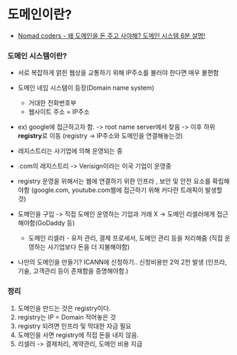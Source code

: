 # 도메인이란?

-   [Nomad coders - 왜 도메인을 돈 주고 사야해? 도메인 시스템 6분 설명!](https://www.youtube.com/watch?v=ao0VtQnBBXA)

### 도메인 시스템이란?

-   서로 복잡하게 얽힌 웹상을 교통하기 위해 IP주소를 불러야 한다면 매우 불편함
-   도메인 네임 시스템이 등장(Domain name system)

    -   거대한 전화번호부
    -   웹사이트 주소 = IP주소

-   ex) google에 접근하고자 함. -> root name server에서 찾음 -> 이후 하위 **registry**로 이동 (registry -> IP주소와 도메인을 연결해놓는것)
-   레지스트리는 사기업에 의해 운영되는 중
-   .com의 레지스트리 -> Verisign이라는 미국 기업이 운영중
-   registry 운영을 위해서는 웹에 연결하기 위한 인프라 , 보안 및 안전 요소를 확립해야함 (google.com, youtube.com웹에 접근하기 위해 커다란 트래픽이 발생할 것)

-   도메인을 구입 -> 직접 도메인 운영하는 기업과 거래 X -> 도메인 리셀러에게 접근해야함(GoDaddy 등)

    -   도메인 리셀러 - 유저 관리, 결제 프로세서, 도메인 관리 등을 처리해줌 (직접 운영하는 사기업보다 돈을 더 지불해야함)

-   나만의 도메인을 만들기? ICANN에 신청하기.. 신청비용만 2억 2천 발생 (인프라, 기술, 고객관리 등이 존재함을 증명해야함.)

### 정리

1. 도메인을 만드는 것은 registry이다.
2. registry는 IP = Domain 적어놓은 것
3. registry 되려면 인프라 및 막대한 자금 필요
4. 도메인을 사면 registry에 직접 돈을 내지 않음.
5. 리셀러 -> 결제처리, 계약관리, 도메인 비용 지급

